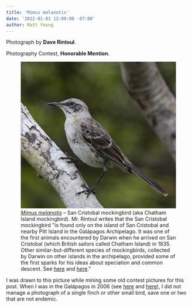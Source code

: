 ```yaml
---
title: 'Mimus melanotis'
date: '2022-01-03 12:00:00 -07:00'
author: Matt Young
---
```


Photograph by **Dave Rintoul**.

Photography Contest, **Honorable Mention**.

<figure>
<img src="/uploads/2022/Rintoul.San_cristobal_mockingbird_0920.jpg" alt="Mockingbird"/>
<figcaption><a href="https://www.darwinfoundation.org/en/datazone/checklist?species=5117"><i>Mimus melanotis</i></a> &ndash; San Cristobal mockingbird (aka Chatham Island mockingbird). Mr. Rintoul writes that the San Cristobal mockingbird "is found only on the island of San Cristobal and nearby Pitt Island in the Galápagos Archipelago. It was one of the first animals encountered by Darwin when he arrived on San Cristobal (which British sailors called Chatham Island) in 1835. Other similar-but-different species of mockingbirds, collected by Darwin on other islands in the archipelago, provided some of the first sparks for his ideas about speciation and common descent. See <a href="https://www.theguardian.com/science/2008/nov/14/evolution-charles-darwin">here</a> and <a href="http://darwin-online.org.uk/EditorialIntroductions/Chancellor_Keynes_Galapagos.html">here</a>."
</figcaption>
</figure>

I was drawn to this picture while mining some old contest pictures for this post. When I was in the Galápagos in 2006 (see <a href="https://whyevolutionistrue.com/2021/12/24/readers-wildlife-photos-1500/">here</a> and <a href="https://whyevolutionistrue.com/2022/01/01/readers-wildlife-photos-1508/">here</a>), I did not manage a photograph of a single finch or other small bird, save one or two that are not endemic. 
